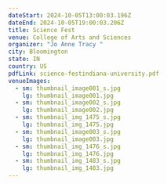 ```yaml
---
dateStart: 2024-10-05T13:00:03.196Z
dateEnd: 2024-10-05T19:00:03.206Z
title: Science Fest
venue: College of Arts and Sciences
organizer: "Jo Anne Tracy "
city: Bloomington
state: IN
country: US
pdfLink: science-festindiana-university.pdf
venueImages:
  - sm: thumbnail_image001_s.jpg
    lg: thumbnail_image001.jpg
  - sm: thumbnail_image002_s.jpg
    lg: thumbnail_image002.jpg
  - sm: thumbnail_img_1475_s.jpg
    lg: thumbnail_img_1475.jpg
  - sm: thumbnail_image003_s.jpg
    lg: thumbnail_image003.jpg
  - sm: thumbnail_img_1476_s.jpg
    lg: thumbnail_img_1476.jpg
  - sm: thumbnail_img_1483_s.jpg
    lg: thumbnail_img_1483.jpg
---
```

